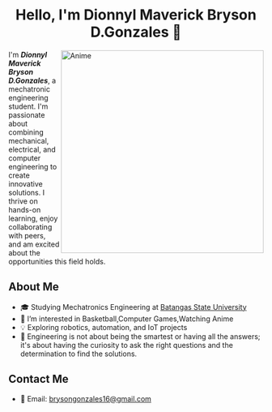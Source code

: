 <h1 align="center">Hello, I'm Dionnyl Maverick Bryson D.Gonzales 👋</h1>
<img align="right" alt="Anime" width="400" src="https://i.pinimg.com/originals/db/2f/77/db2f77ae10c792ff8dec741e60af0756.gif">

I'm <i><b>Dionnyl Maverick Bryson D.Gonzales</i></b>, a mechatronic engineering student. I'm passionate about combining mechanical, electrical, and computer engineering to create innovative solutions. I thrive on hands-on learning, enjoy collaborating with peers, and am excited about the opportunities this field holds.


<!-- About Me -->

## About Me  
- 🎓 Studying Mechatronics Engineering at [Batangas State University](https://batstate-u.edu.ph/)
- 👀 I’m interested in Basketball,Computer Games,Watching Anime
- 💡 Exploring robotics, automation, and IoT projects
- 🌱 Engineering is not about being the smartest or having all the answers; it's about having the curiosity to ask the right questions and the determination to find the solutions.

<!-- Contact Information -->
## Contact Me
- 📧 Email: [brysongonzales16@gmail.com](mailto:brysongonzales16@gmail.com)
